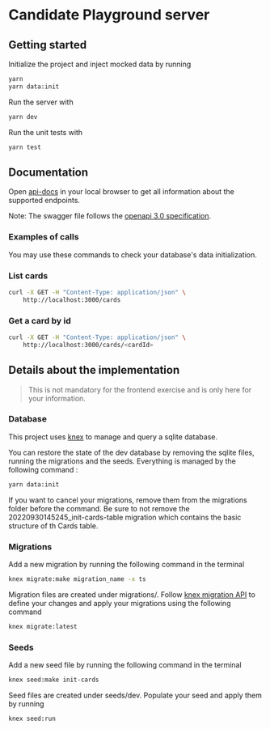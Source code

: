 # Candidate Playground server

## Getting started

Initialize the project and inject mocked data by running

```bash
yarn
yarn data:init
```

Run the server with

```bash
yarn dev
```

Run the unit tests with

```bash
yarn test
```

## Documentation

Open [api-docs](http://localhost:3000/api-docs) in your local browser to get all information about the supported endpoints.

Note: The swagger file follows the [openapi 3.0 specification](https://swagger.io/specification/).

### Examples of calls

You may use these commands to check your database's data initialization.

### List cards

```bash
curl -X GET -H "Content-Type: application/json" \
    http://localhost:3000/cards
```

### Get a card by id

```bash
curl -X GET -H "Content-Type: application/json" \
    http://localhost:3000/cards/<cardId>
```

## Details about the implementation

> This is not mandatory for the frontend exercise and is only here for your information.

### Database

This project uses [knex](https://knexjs.org/guide/query-builder.html) to manage and query a sqlite database.

You can restore the state of the dev database by removing the sqlite files, running the migrations and the seeds.
Everything is managed by the following command :

```bash
yarn data:init
```

If you want to cancel your migrations, remove them from the migrations folder before the command.
Be sure to not remove the 20220930145245_init-cards-table migration which contains the basic structure of th Cards table.

### Migrations

Add a new migration by running the following command in the terminal

```bash
knex migrate:make migration_name -x ts
```

Migration files are created under migrations/. Follow [knex migration API](https://knexjs.org/guide/schema-builder.html) to define your changes and apply your migrations using the following command

```bash
knex migrate:latest
```

### Seeds

Add a new seed file by running the following command in the terminal

```bash
knex seed:make init-cards
```

Seed files are created under seeds/dev. Populate your seed and apply them by running

```bash
knex seed:run
```
